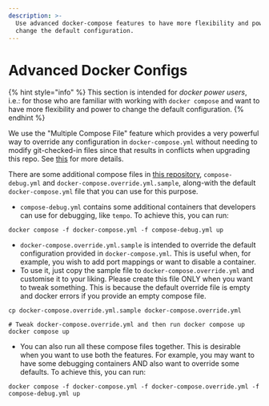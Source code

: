 ```yaml
---
description: >-
  Use advanced docker-compose features to have more flexibility and power to
  change the default configuration.
---
```


# Advanced Docker Configs

{% hint style="info" %}
This section is intended for _docker power users_, i.e.: for those who are familiar with working with `docker compose` and want to have more flexibility and power to change the default configuration.
{% endhint %}

We use the "Multiple Compose File" feature which provides a very powerful way to override any configuration in `docker-compose.yml` without needing to modify git-checked-in files since that results in conflicts when upgrading this repo. See [this](https://docs.docker.com/compose/extends/#multiple-compose-files) for more details.

There are some additional compose files in [this repository](https://github.com/ObolNetwork/charon-distributed-validator-node/), `compose-debug.yml` and `docker-compose.override.yml.sample`, along-with the default `docker-compose.yml` file that you can use for this purpose.

* `compose-debug.yml` contains some additional containers that developers can use for debugging, like `tempo`. To achieve this, you can run:

```shell
docker compose -f docker-compose.yml -f compose-debug.yml up
```

* `docker-compose.override.yml.sample` is intended to override the default configuration provided in `docker-compose.yml`. This is useful when, for example, you wish to add port mappings or want to disable a container.
* To use it, just copy the sample file to `docker-compose.override.yml` and customise it to your liking. Please create this file ONLY when you want to tweak something. This is because the default override file is empty and docker errors if you provide an empty compose file.

```shell
cp docker-compose.override.yml.sample docker-compose.override.yml

# Tweak docker-compose.override.yml and then run docker compose up
docker compose up
```

* You can also run all these compose files together. This is desirable when you want to use both the features. For example, you may want to have some debugging containers AND also want to override some defaults. To achieve this, you can run:

```shell
docker compose -f docker-compose.yml -f docker-compose.override.yml -f compose-debug.yml up
```
